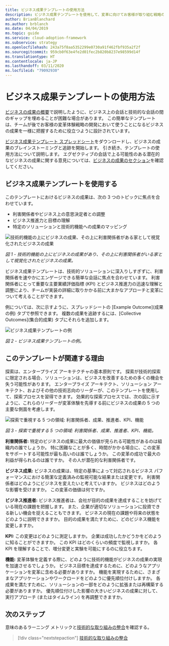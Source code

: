 ```yaml
---
title: ビジネス成果テンプレートの使用方法
description: ビジネス成果テンプレートを使用して、変革に向けてお客様が取り組む戦略の策定で使用されるビジネスの成果を把握する方法について説明します。
author: BrianBlanchard
ms.author: brblanch
ms.date: 04/04/2019
ms.topic: guide
ms.service: cloud-adoption-framework
ms.subservice: strategy
ms.openlocfilehash: 243a75f8aa5352299e0730a91f462fbf935a2f2f
ms.sourcegitcommit: 959cb0f63e4fe2d01fec2b820b8237e98599d14f
ms.translationtype: HT
ms.contentlocale: ja-JP
ms.lasthandoff: 03/11/2020
ms.locfileid: "79092930"
---
```

# <a name="how-to-use-the-business-outcome-template"></a>ビジネス成果テンプレートの使用方法

[ビジネスの成果の概要](./index.md)で説明したように、ビジネス上の会話と技術的な会話の間のギャップを埋めることが困難な場合があります。 この簡単なテンプレートは、チームが後でお客様の変革体験戦略の開発において使うことになるビジネスの成果を一様に把握するために役立つように設計されています。

[ビジネス成果テンプレート スプレッドシート](https://archcenter.blob.core.windows.net/cdn/business-outcome-template.xlsx)をダウンロードし、ビジネスの成果のブレインストーミングと追跡を開始します。 引き続き、テンプレートの使用方法について説明します。 エグゼクティブの会話で上る可能性のある潜在的なビジネスの成果に関する意見については、[ビジネスの成果のセクション](./index.md)を確認してください。

<!-- markdownlint-disable MD026 -->

## <a name="use-the-business-outcome-template"></a>ビジネス成果テンプレートを使用する

このテンプレートにおけるビジネスの成果は、次の 3 つのトピックに焦点を合わせています。

- 利害関係者やビジネス上の意思決定者との調整
- ビジネス推進力と目標の理解
- 特定のソリューションと技術的機能への成果のマッピング

![技術的機能の上にビジネスの成果、その上に利害関係者がある家として視覚化されたビジネスの成果](../../_images/strategy/business-outcome-house.png)

*図 1 - 技術的機能の上にビジネスの成果があり、その上に利害関係者がいる家として視覚化されたビジネスの成果。*

ビジネス成果テンプレートは、技術的ソリューションに深入りしすぎずに、利害関係者を速やかにエンゲージできる簡単な会話に焦点を合わせています。 利害関係者にとって重要な主要業績評価指標 (KPI) とビジネス推進力の迅速な理解と調整により、チームが実装の詳細に取りかかる前に大まかなアプローチと変革について考えることができます。

例については、次に示すように、スプレッドシートの [Example Outcome]\(成果の例\) タブで参照できます。 複数の成果を追跡するには、[Collective Outcomes]\(集合的成果\) タブにそれらを追加します。

![ビジネス成果テンプレートの例](../../_images/strategy/business-outcome-template.png)

*図 2 - ビジネス成果テンプレートの例。*

## <a name="why-is-this-template-relevant"></a>このテンプレートが関連する理由

探索は、エンタープライズ アーキテクチャの基本原則です。 探索が技術的探索に限定される場合、ソリューションは、ビジネスを改善するための多くの機会を失う可能性があります。 エンタープライズ アーキテクト、ソリューション アーキテクト、およびその他の技術志向のリーダーが、このテンプレートを使用して、探索プロセスを習得できます。 効果的な探索プロセスでは、次の図に示すように、これらのリーダーが変革体験を先導する前にビジネスの成果の 5 つの主要な側面を考慮します。

![探索で重視する 5 つの領域: 利害関係者、成果、推進者、KPI、機能](../../_images/strategy/business-outcome-focus-areas.png)

*図 3 - 探索で重視する 5 つの領域: 利害関係者、成果、推進者、KPI、機能。*

**利害関係者:** 特定のビジネスの成果に最大の価値が見られる可能性があるのは組織内の誰でしょうか。 特に困難なことが多く、時間がかかる場合に、この変革をサポートする可能性が最も高いのは誰でしょうか。 この変革の成功で最大の利益が得られるのは誰ですか。 その人が潜在的な利害関係者です。

**ビジネス成果:** ビジネスの成果は、特定の基準によって対応されるビジネス パフォーマンスにおける簡潔な定義済みの監視可能な結果または変更です。 利害関係者はどのようにビジネスを変えたいと考えていますか。 ビジネスはどのような影響を受けますか。 この変革の価値は何ですか。

**ビジネス推進者:** ビジネス推進者は、会社が目的の成果を達成することを妨げている現在の課題を把握します。 また、企業が適切なソリューションに投資できる新しい機会を捉えることもできます。 ビジネスの現在の課題や将来の状態をどのように説明できますか。 目的の成果を満たすために、どのビジネス機能を変更しますか。

**KPI:** この変更はどのように測定しますか。 企業は成功したかどうかをどのように知ることができますか。 この KPI はどのくらいの頻度で監視しますか。 各 KPI を理解することで、増分変更と実験を可能にするのに役立ちます。

**機能:** 変革体験を定義する際に、どのように技術的機能がビジネスの成果の実現を加速させるでしょうか。 ビジネス目標を達成するために、どのようなアプリケーションを変革に含める必要がありますか。 機能を実現するために、さまざまなアプリケーションやワークロードをどのように優先順位付けしますか。 各成果を満たすために、ソリューションの一部をどのように拡張または再構築する必要がありますか。 優先順位付けした影響の大きいビジネスの成果に対して、実行アプローチ (またはタイムライン) を再調整できますか。

## <a name="next-steps"></a>次のステップ

意味のあるラーニング メトリックと[技術的な取り組みの整合](../learning-metrics.md)を確認する。

> [!div class="nextstepaction"]
> [技術的な取り組みの整合](../learning-metrics.md)
